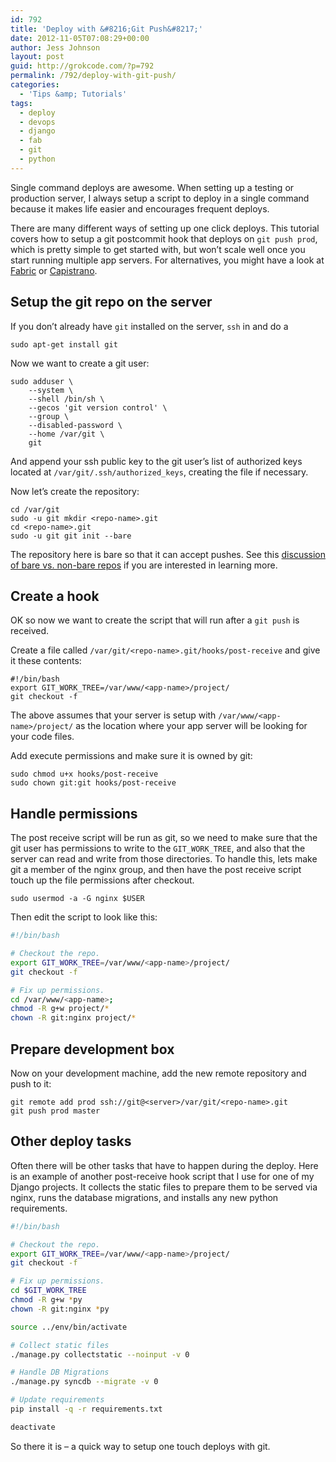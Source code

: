 ```yaml
---
id: 792
title: 'Deploy with &#8216;Git Push&#8217;'
date: 2012-11-05T07:08:29+00:00
author: Jess Johnson
layout: post
guid: http://grokcode.com/?p=792
permalink: /792/deploy-with-git-push/
categories:
  - 'Tips &amp; Tutorials'
tags:
  - deploy
  - devops
  - django
  - fab
  - git
  - python
---
```

Single command deploys are awesome. When setting up a testing or production server, I always setup a script to deploy in a single command because it makes life easier and encourages frequent deploys.<!--more-->

There are many different ways of setting up one click deploys. This tutorial covers how to setup a git postcommit hook that deploys on `git push prod`, which is pretty simple to get started with, but won&#8217;t scale well once you start running multiple app servers. For alternatives, you might have a look at [Fabric](http://docs.fabfile.org/en/1.4.3/index.html) or [Capistrano](http://capistranorb.com/).

## Setup the git repo on the server

If you don&#8217;t already have `git` installed on the server, `ssh` in and do a 

```
sudo apt-get install git
```

Now we want to create a git user:

```
sudo adduser \
    --system \
    --shell /bin/sh \
    --gecos 'git version control' \
    --group \
    --disabled-password \
    --home /var/git \
    git
```

And append your ssh public key to the git user&#8217;s list of authorized keys located at `/var/git/.ssh/authorized_keys`, creating the file if necessary.

Now let&#8217;s create the repository:

```
cd /var/git
sudo -u git mkdir <repo-name>.git
cd <repo-name>.git
sudo -u git git init --bare
```

The repository here is bare so that it can accept pushes. See this [discussion of bare vs. non-bare repos](http://www.bitflop.com/document/111) if you are interested in learning more.

## Create a hook

OK so now we want to create the script that will run after a `git push` is received.

Create a file called `/var/git/<repo-name>.git/hooks/post-receive` and give it these contents:

```
#!/bin/bash
export GIT_WORK_TREE=/var/www/<app-name>/project/
git checkout -f
```

The above assumes that your server is setup with `/var/www/<app-name>/project/` as the location where your app server will be looking for your code files.

Add execute permissions and make sure it is owned by git:

```
sudo chmod u+x hooks/post-receive
sudo chown git:git hooks/post-receive
```

## Handle permissions

The post receive script will be run as git, so we need to make sure that the git user has permissions to write to the `GIT_WORK_TREE`, and also that the server can read and write from those directories. To handle this, lets make git a member of the nginx group, and then have the post receive script touch up the file permissions after checkout.

```
sudo usermod -a -G nginx $USER
```

Then edit the script to look like this:

```bash
#!/bin/bash

# Checkout the repo.
export GIT_WORK_TREE=/var/www/<app-name>/project/
git checkout -f

# Fix up permissions.
cd /var/www/<app-name>;
chmod -R g+w project/*
chown -R git:nginx project/*
```

## Prepare development box

Now on your development machine, add the new remote repository and push to it:

```
git remote add prod ssh://git@<server>/var/git/<repo-name>.git
git push prod master
```

## Other deploy tasks

Often there will be other tasks that have to happen during the deploy. Here is an example of another post-receive hook script that I use for one of my Django projects. It collects the static files to prepare them to be served via nginx, runs the database migrations, and installs any new python requirements. 

``` bash
#!/bin/bash

# Checkout the repo.
export GIT_WORK_TREE=/var/www/<app-name>/project/
git checkout -f

# Fix up permissions.
cd $GIT_WORK_TREE
chmod -R g+w *py
chown -R git:nginx *py

source ../env/bin/activate

# Collect static files
./manage.py collectstatic --noinput -v 0

# Handle DB Migrations
./manage.py syncdb --migrate -v 0

# Update requirements
pip install -q -r requirements.txt

deactivate
```

So there it is &#8211; a quick way to setup one touch deploys with git.
